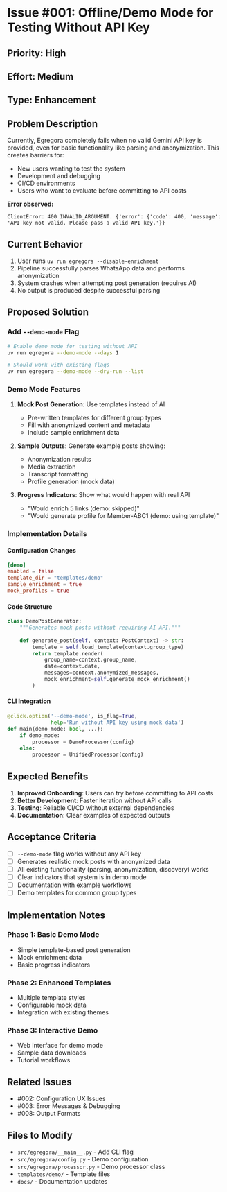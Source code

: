 # Issue #001: Offline/Demo Mode for Testing Without API Key

## Priority: High
## Effort: Medium
## Type: Enhancement

## Problem Description

Currently, Egregora completely fails when no valid Gemini API key is provided, even for basic functionality like parsing and anonymization. This creates barriers for:

- New users wanting to test the system
- Development and debugging
- CI/CD environments
- Users who want to evaluate before committing to API costs

**Error observed:**
```
ClientError: 400 INVALID_ARGUMENT. {'error': {'code': 400, 'message': 'API key not valid. Please pass a valid API key.'}}
```

## Current Behavior

1. User runs `uv run egregora --disable-enrichment`
2. Pipeline successfully parses WhatsApp data and performs anonymization 
3. System crashes when attempting post generation (requires AI)
4. No output is produced despite successful parsing

## Proposed Solution

### Add `--demo-mode` Flag

```bash
# Enable demo mode for testing without API
uv run egregora --demo-mode --days 1

# Should work with existing flags
uv run egregora --demo-mode --dry-run --list
```

### Demo Mode Features

1. **Mock Post Generation**: Use templates instead of AI
   - Pre-written templates for different group types
   - Fill with anonymized content and metadata
   - Include sample enrichment data

2. **Sample Outputs**: Generate example posts showing:
   - Anonymization results
   - Media extraction
   - Transcript formatting
   - Profile generation (mock data)

3. **Progress Indicators**: Show what would happen with real API
   - "Would enrich 5 links (demo: skipped)"
   - "Would generate profile for Member-ABC1 (demo: using template)"

### Implementation Details

#### Configuration Changes
```toml
[demo]
enabled = false
template_dir = "templates/demo"
sample_enrichment = true
mock_profiles = true
```

#### Code Structure
```python
class DemoPostGenerator:
    """Generates mock posts without requiring AI API."""
    
    def generate_post(self, context: PostContext) -> str:
        template = self.load_template(context.group_type)
        return template.render(
            group_name=context.group_name,
            date=context.date,
            messages=context.anonymized_messages,
            mock_enrichment=self.generate_mock_enrichment()
        )
```

#### CLI Integration
```python
@click.option('--demo-mode', is_flag=True, 
              help='Run without API key using mock data')
def main(demo_mode: bool, ...):
    if demo_mode:
        processor = DemoProcessor(config)
    else:
        processor = UnifiedProcessor(config)
```

## Expected Benefits

1. **Improved Onboarding**: Users can try before committing to API costs
2. **Better Development**: Faster iteration without API calls
3. **Testing**: Reliable CI/CD without external dependencies
4. **Documentation**: Clear examples of expected outputs

## Acceptance Criteria

- [ ] `--demo-mode` flag works without any API key
- [ ] Generates realistic mock posts with anonymized data
- [ ] All existing functionality (parsing, anonymization, discovery) works
- [ ] Clear indicators that system is in demo mode
- [ ] Documentation with example workflows
- [ ] Demo templates for common group types

## Implementation Notes

### Phase 1: Basic Demo Mode
- Simple template-based post generation
- Mock enrichment data
- Basic progress indicators

### Phase 2: Enhanced Templates
- Multiple template styles
- Configurable mock data
- Integration with existing themes

### Phase 3: Interactive Demo
- Web interface for demo mode
- Sample data downloads
- Tutorial workflows

## Related Issues

- #002: Configuration UX Issues
- #003: Error Messages & Debugging
- #008: Output Formats

## Files to Modify

- `src/egregora/__main__.py` - Add CLI flag
- `src/egregora/config.py` - Demo configuration
- `src/egregora/processor.py` - Demo processor class
- `templates/demo/` - Template files
- `docs/` - Documentation updates